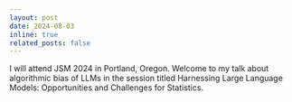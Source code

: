 ```yaml
---
layout: post
date: 2024-08-03
inline: true
related_posts: false
---
```


I will attend JSM 2024 in Portland, Oregon. Welcome to my talk about algorithmic bias of LLMs in the session titled Harnessing Large Language Models: Opportunities and Challenges for Statistics.
